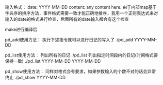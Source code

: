 输入格式：
date: YYYY-MM-DD
content: any content here.
由于内部map基于字典序的排序方法，事件格式需要一致才能正确地排序，我用一个正则表达式来对输入的date的格式进行检查，后面所有的date输入都会有这个检查

make进行编译后

pd_add使用方法：
执行下述指令就可以进行日记的写入了
./pd_add YYYY-MM-DD

pd_list使用方法：
列出所有的日记
./pd_list
列出指定时间段内的日记(时间格式要保持一致)
./pd_list YYYY-MM-DD YYYY-MM-DD

pd_show使用方法：
同样对格式会有要求，如果参数输入的个数不对的话会异常终止
./pd_show YYYY-MM-DD

